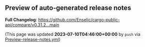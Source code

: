 ## Preview of auto-generated release notes
<!-- Release notes generated using configuration in .github/release.yml at main -->



**Full Changelog**: https://github.com/Enselic/cargo-public-api/compare/v0.31.2...main


(This page was updated **2023-07-10T04:46:00+00:00** by `push` via [Preview-release-notes.yml](https://github.com/Enselic/cargo-public-api/actions/runs/5504155559))
